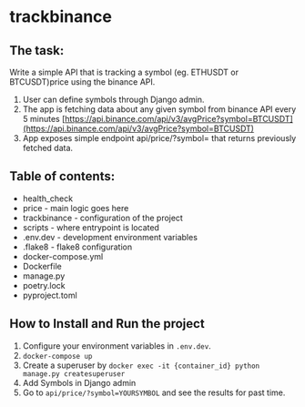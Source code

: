 # trackbinance

## The task:

Write a simple API that is tracking a symbol (eg. ETHUSDT or BTCUSDT)price using the binance API.
 
1. User can define symbols through Django admin.
2. The app is fetching data about any given symbol from binance API every 5 minutes [https://api.binance.com/api/v3/avgPrice?symbol=BTCUSDT](https://api.binance.com/api/v3/avgPrice?symbol=BTCUSDT)
3. App exposes simple endpoint api/price/?symbol=<symbol>
that returns previously fetched data.


## Table of contents:

- health_check
- price - main logic goes here
- trackbinance - configuration of the project
- scripts - where entrypoint is located
- .env.dev - development environment variables
- .flake8 - flake8 configuration
- docker-compose.yml
- Dockerfile
- manage.py
- poetry.lock
- pyproject.toml


## How to Install and Run the project

1) Configure your environment variables in `.env.dev`.
2) `docker-compose up`
3) Create a superuser by `docker exec -it {container_id} python manage.py createsuperuser`
4) Add Symbols in Django admin
5) Go to `api/price/?symbol=YOURSYMBOL` and see the results for past time.
